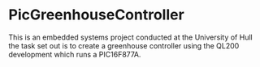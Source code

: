 # PicGreenhouseController
This is an embedded systems project conducted at the University of Hull the task set out is to create a greenhouse controller using the QL200 development which runs a PIC16F877A.
